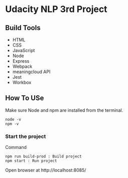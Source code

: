 # Udacity NLP 3rd Project

## Build Tools
* HTML
* CSS
* JavaScript
* Node
* Express
* Webpack
* meaningcloud API
* Jest
* Workbox



## How To USe
Make sure Node and npm are installed from the terminal.
```
node -v
npm -v
```

### Start the project

Command
```
npm run build-prod : Build project
npm start : Run project
```
Open browser at http://localhost:8085/

